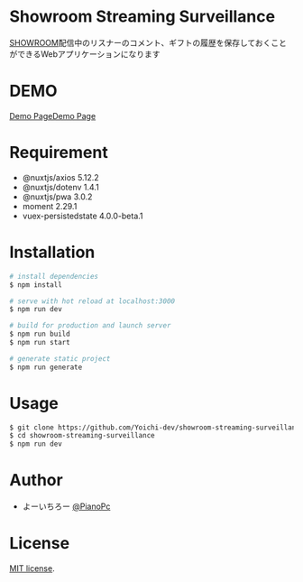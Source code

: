 # Showroom Streaming Surveillance

[SHOWROOM](https://www.showroom-live.com/)配信中のリスナーのコメント、ギフトの履歴を保存しておくことができるWebアプリケーションになります

# DEMO

[Demo PageDemo Page](https://showroom-streaming-surveillance.yoichi.dev/)

# Requirement

- @nuxtjs/axios 5.12.2
- @nuxtjs/dotenv 1.4.1
- @nuxtjs/pwa 3.0.2
- moment 2.29.1
- vuex-persistedstate 4.0.0-beta.1

# Installation

```bash
# install dependencies
$ npm install

# serve with hot reload at localhost:3000
$ npm run dev

# build for production and launch server
$ npm run build
$ npm run start

# generate static project
$ npm run generate
```

# Usage

```bash
$ git clone https://github.com/Yoichi-dev/showroom-streaming-surveillance.git
$ cd showroom-streaming-surveillance
$ npm run dev
```

# Author

* よーいちろー [@PianoPc](https://twitter.com/PianoPc)

# License

[MIT license](https://en.wikipedia.org/wiki/MIT_License).
